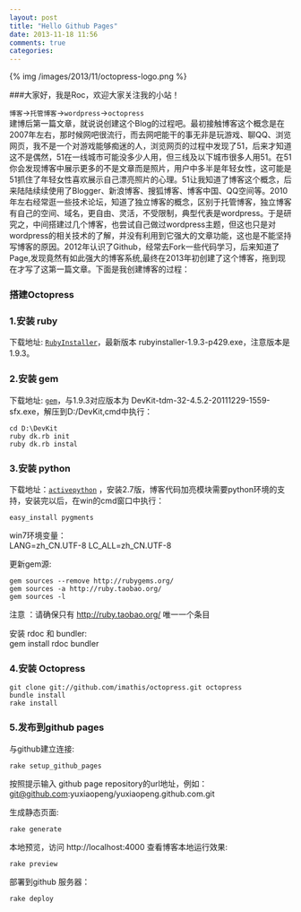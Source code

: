 ```yaml
---
layout: post
title: "Hello Github Pages"
date: 2013-11-18 11:56
comments: true
categories: 
---
```


{% img /images/2013/11/octopress-logo.png %}

###大家好，我是Roc，欢迎大家关注我的小站！

`博客`->`托管博客`->`wordpress`->`octopress`<br>建博后第一篇文章，就说说创建这个Blog的过程吧。最初接触博客这个概念是在2007年左右，那时候网吧很流行，而去网吧能干的事无非是玩游戏、聊QQ、浏览网页，我不是一个对游戏能够痴迷的人，浏览网页的过程中发现了51，后来才知道这不是偶然，51在一线城市可能没多少人用，但三线及以下城市很多人用51。在51你会发现博客中展示更多的不是文章而是照片，用户中多半是年轻女性，这可能是51抓住了年轻女性喜欢展示自己漂亮照片的心理。51让我知道了博客这个概念，后来陆陆续续使用了Blogger、新浪博客、搜狐博客、博客中国、QQ空间等。2010年左右经常逛一些技术论坛，知道了独立博客的概念，区别于托管博客，独立博客有自己的空间、域名，更自由、灵活，不受限制，典型代表是wordpress。于是研究之，中间搭建过几个博客，也尝试自己做过wordpress主题，但这也只是对wordpress的相关技术的了解，并没有利用到它强大的文章功能，这也是不能坚持写博客的原因。2012年认识了Github，经常去Fork一些代码学习，后来知道了Page,发现竟然有如此强大的博客系统,最终在2013年初创建了这个博客，拖到现在才写了这第一篇文章。下面是我创建博客的过程：

### 搭建Octopress

### 1.安装 ruby
下载地址: [`RubyInstaller`](http://rubyforge.org/frs/?group_id=167)，最新版本 rubyinstaller-1.9.3-p429.exe，注意版本是1.9.3。
### 2.安装 gem
下载地址: [`gem`](http://rubyinstaller.org/downloads/)，与1.9.3对应版本为 DevKit-tdm-32-4.5.2-20111229-1559-sfx.exe，解压到D:/DevKit,cmd中执行：


```
cd D:\DevKit
ruby dk.rb init
ruby dk.rb instal
```

### 3.安装 python
下载地址：[`activepython`](http://www.activestate.com/activepython/downloads) ，安装2.7版，博客代码加亮模块需要python环境的支持，安装完以后，在win的cmd窗口中执行：

```
easy_install pygments
```

win7环境变量：<br>
LANG=zh_CN.UTF-8
LC_ALL=zh_CN.UTF-8

更新gem源:<br>

```
gem sources --remove http://rubygems.org/
gem sources -a http://ruby.taobao.org/
gem sources -l
```

注意 ：请确保只有 http://ruby.taobao.org/ 唯一一个条目

安装 rdoc 和 bundler:<br>
gem install rdoc bundler
### 4.安装 Octopress

```
git clone git://github.com/imathis/octopress.git octopress
bundle install
rake install
```

### 5.发布到github pages
与github建立连接:

```
rake setup_github_pages
```

按照提示输入 github page repository的url地址，例如：git@github.com:yuxiaopeng/yuxiaopeng.github.com.git

生成静态页面:

```
rake generate
```

本地预览，访问 http://localhost:4000 查看博客本地运行效果:

```
rake preview
```

部署到github 服务器：

```
rake deploy
```